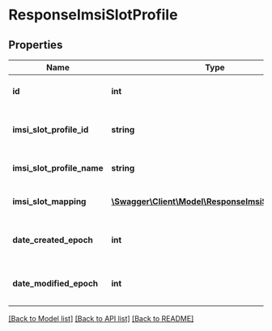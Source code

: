 # ResponseImsiSlotProfile

## Properties
Name | Type | Description | Notes
------------ | ------------- | ------------- | -------------
**id** | **int** | The IMSI Slot Profile id | [optional] 
**imsi_slot_profile_id** | **string** | The unique identifier of IMSI Slot Profile | 
**imsi_slot_profile_name** | **string** | The IMSI Slot Profile name | 
**imsi_slot_mapping** | [**\Swagger\Client\Model\ResponseImsiSlotMapping[]**](ResponseImsiSlotMapping.md) | The IMSI Slot Mapping | 
**date_created_epoch** | **int** | The IMSI Slot Profile created epoch time | 
**date_modified_epoch** | **int** | The IMSI Slot Profile modified epoch time | 

[[Back to Model list]](../../README.md#documentation-for-models) [[Back to API list]](../../README.md#documentation-for-api-endpoints) [[Back to README]](../../README.md)

